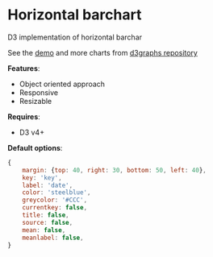 # Horizontal barchart

D3 implementation of horizontal barchar

See the [demo](http://bl.ocks.org/Saigesp/f906ae2bab36f03a59c78e8d669aa68c) and more charts from [d3graphs repository](https://github.com/Saigesp/d3graphs)

**Features**:
- Object oriented approach
- Responsive
- Resizable

**Requires**:
- D3 v4+

**Default options**:
```javascript
{
    margin: {top: 40, right: 30, bottom: 50, left: 40},
    key: 'key',
    label: 'date',
    color: 'steelblue',
    greycolor: '#CCC',
    currentkey: false,
    title: false,
    source: false,
    mean: false,
    meanlabel: false,
}
```